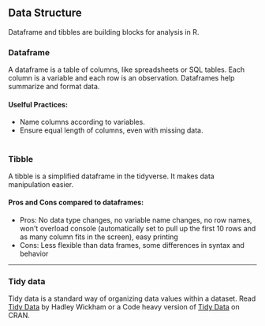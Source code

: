 ## Data Structure

Dataframe and tibbles are building blocks for analysis in R. 

### Dataframe

A dataframe is a table of columns, like spreadsheets or SQL tables. Each column is a variable and each row is an observation. Dataframes help summarize and format data.

#### Uselful Practices: 

* Name columns according to variables.
* Ensure equal length of columns, even with missing data.
  
#

### Tibble

A tibble is a simplified dataframe in the tidyverse. It makes data manipulation easier.

#### Pros and Cons compared to dataframes:

* Pros: No data type changes, no variable name changes, no row names, won't overload console (automatically set to pull up the first 10 rows and as many column fits in the screen), easy printing
* Cons: Less flexible than data frames, some differences in syntax and behavior

---

### Tidy data 

Tidy data is a standard way of organizing data values within a dataset. Read [Tidy Data](https://vita.had.co.nz/papers/tidy-data.pdf) by Hadley Wickham or a Code heavy version of [Tidy Data](https://cran.r-project.org/web/packages/tidyr/vignettes/tidy-data.html) on CRAN.

